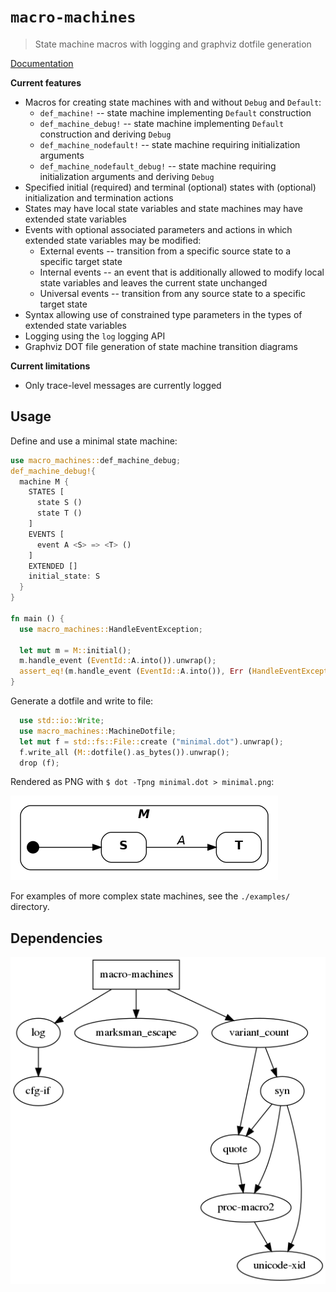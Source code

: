 # `macro-machines`

> State machine macros with logging and graphviz dotfile generation

[Documentation](https://docs.rs/macro-machines)


**Current features**

- Macros for creating state machines with and without `Debug` and `Default`:
    * `def_machine!` -- state machine implementing `Default` construction
    * `def_machine_debug!` -- state machine implementing `Default` construction
      and deriving `Debug`
    * `def_machine_nodefault!` -- state machine requiring initialization
      arguments
    * `def_machine_nodefault_debug!` -- state machine requiring initialization
      arguments and deriving `Debug`
- Specified initial (required) and terminal (optional) states with (optional)
  initialization and termination actions
- States may have local state variables and state machines may have
  extended state variables
- Events with optional associated parameters and actions in which extended state
  variables may be modified:
    * External events -- transition from a specific source state to a specific
      target state
    * Internal events -- an event that is additionally allowed to modify local
      state variables and leaves the current state unchanged
    * Universal events -- transition from any source state to a specific target
      state
- Syntax allowing use of constrained type parameters in the types of extended
  state variables
- Logging using the `log` logging API
- Graphviz DOT file generation of state machine transition diagrams


**Current limitations**

- Only trace-level messages are currently logged


## Usage

Define and use a minimal state machine:

```rust
use macro_machines::def_machine_debug;
def_machine_debug!{
  machine M {
    STATES [
      state S ()
      state T ()
    ]
    EVENTS [
      event A <S> => <T> ()
    ]
    EXTENDED []
    initial_state: S
  }
}

fn main () {
  use macro_machines::HandleEventException;

  let mut m = M::initial();
  m.handle_event (EventId::A.into()).unwrap();
  assert_eq!(m.handle_event (EventId::A.into()), Err (HandleEventException::WrongState));
}
```

Generate a dotfile and write to file:

```rust
  use std::io::Write;
  use macro_machines::MachineDotfile;
  let mut f = std::fs::File::create ("minimal.dot").unwrap();
  f.write_all (M::dotfile().as_bytes()).unwrap();
  drop (f);
```

Rendered as PNG with `$ dot -Tpng minimal.dot > minimal.png`:

![](minimal.png)

For examples of more complex state machines, see the `./examples/` directory.


## Dependencies

![](dependencies.png)
